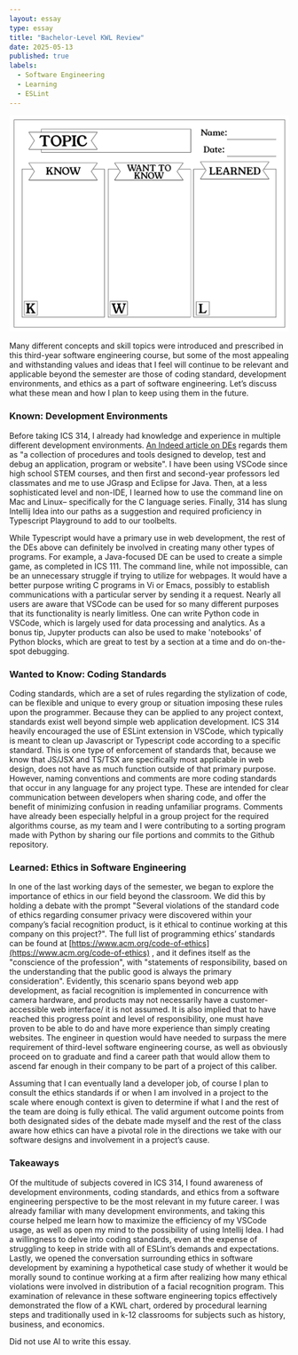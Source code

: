 ```yaml
---
layout: essay
type: essay
title: "Bachelor-Level KWL Review"
date: 2025-05-13
published: true
labels:
  - Software Engineering
  - Learning
  - ESLint
---
```


<div class="text-center p-4">
  <img width="1100px" src="../img/KWL-chart.jpg">
</div>

Many different concepts and skill topics were introduced and prescribed in this third-year software engineering course, but some of the most appealing and withstanding values and ideas that I feel will continue to be relevant and applicable beyond the semester are those of coding standard, development environments, and ethics as a part of software engineering. Let’s discuss what these mean and how I plan to keep using them in the future.

### Known: Development Environments

Before taking ICS 314, I already had knowledge and experience in multiple different development environments. <a href="https://www.indeed.com/career-advice/career-development/development-environment">An Indeed article on DEs</a> regards them as "a collection of procedures and tools designed to develop, test and debug an application, program or website". I have been using VSCode since high school STEM courses, and then first and second-year professors led classmates and me to use JGrasp and Eclipse for Java. Then, at a less sophisticated level and non-IDE, I learned how to use the command line on Mac and Linux– specifically for the C language series. Finally, 314 has slung Intellij Idea into our paths as a suggestion and required proficiency in Typescript Playground to add to our toolbelts. 

While Typescript would have a primary use in web development, the rest of the DEs above can definitely be involved in creating many other types of programs. For example, a Java-focused DE can be used to create a simple game, as completed in ICS 111. The command line, while not impossible, can be an unnecessary struggle if trying to utilize for webpages. It would have a better purpose writing C programs in Vi or Emacs, possibly to establish communications with a particular server by sending it a request.  Nearly all users are aware that VSCode can be used for so many different purposes that its functionality is nearly limitless. One can write Python code in VSCode, which is largely used for data processing and analytics. As a bonus tip, Jupyter products can also be  used to make 'notebooks' of Python blocks, which are great to test by a section at a time and do on-the-spot debugging.

### Wanted to Know: Coding Standards

Coding standards, which are a set of rules regarding the stylization of code, can be flexible and unique to every group or situation imposing these rules upon the programmer. Because they can be applied to any project context, standards exist well beyond simple web application development. ICS 314 heavily encouraged the use of ESLint extension in VSCode, which typically is meant to clean up Javascript or Typescript code according to a specific standard. This is one type of enforcement of standards that, because we know that JS/JSX and TS/TSX are specifically most applicable in web design, does not have as much function outside of that primary purpose. However, naming conventions and comments are more coding standards that occur in any language for any project type. These are intended for clear communication between developers when sharing code, and offer the benefit of minimizing confusion in reading unfamiliar programs. Comments have already been especially helpful in a group project for the required algorithms course, as my team and I were contributing to a sorting program made with Python by sharing our file portions and commits to the Github repository.

### Learned: Ethics in Software Engineering

In one of the last working days of the semester, we began to explore the importance of ethics in our field beyond the classroom.  We did this by holding a debate with the prompt "Several violations of the standard code of ethics regarding consumer privacy were discovered within your company’s facial recognition product, is it ethical to continue working at this company on this project?".  The full list of programming ethics’ standards can be found at [https://www.acm.org/code-of-ethics](https://www.acm.org/code-of-ethics) , and it defines itself as the "conscience of the profession", with "statements of responsibility, based on the understanding that the public good is always the primary consideration". Evidently, this scenario spans beyond web app development, as facial recognition is implemented in concurrence with camera hardware, and products may not necessarily have a customer-accessible web interface/ it is not assumed. It is also implied that to have reached this progress point and level of responsibility, one must have proven to be able to do and have more experience than simply creating websites. The engineer in question would have needed to surpass the mere requirement of third-level software engineering course, as well as obviously proceed on to graduate and find a career path that would allow them to ascend far enough in their company to be part of a project of this caliber.

Assuming that I can eventually land a developer job, of course I plan to consult the ethics standards if or when I am involved in a project to the scale where enough context is given to determine if what I and the rest of the team are doing is fully ethical. The valid argument outcome points from both designated sides of the debate made myself and the rest of the class aware how ethics can have a pivotal role in the directions we take with our software designs and involvement in a project’s cause.

### Takeaways 

Of the multitude of subjects covered in ICS 314, I found awareness of development environments, coding standards, and ethics from a software engineering perspective to be the most relevant in my future career. I was already familiar with many development environments, and taking this course helped me learn how to maximize the efficiency of my VSCode usage, as well as open my mind to the possibility of using Intellij Idea. I had a willingness to delve into coding standards, even at the expense of struggling to keep in stride with all of ESLint’s demands and expectations. Lastly, we opened the conversation surrounding ethics in software development by examining a hypothetical case study of whether it would be morally sound to continue working at a firm after realizing how many ethical violations were involved in distribution of a facial recognition program. This examination of relevance in these software engineering topics effectively demonstrated the flow of a KWL chart, ordered by procedural learning steps and traditionally used in k-12 classrooms for subjects such as history, business, and economics.


Did not use AI to write this essay.

